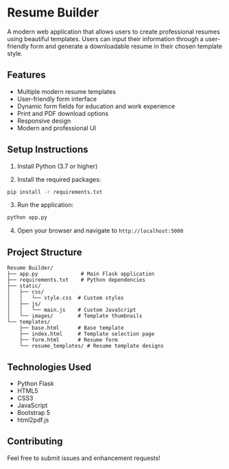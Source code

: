 # Resume Builder

A modern web application that allows users to create professional resumes using beautiful templates. Users can input their information through a user-friendly form and generate a downloadable resume in their chosen template style.

## Features

- Multiple modern resume templates
- User-friendly form interface
- Dynamic form fields for education and work experience
- Print and PDF download options
- Responsive design
- Modern and professional UI

## Setup Instructions

1. Install Python (3.7 or higher)

2. Install the required packages:
```bash
pip install -r requirements.txt
```

3. Run the application:
```bash
python app.py
```

4. Open your browser and navigate to `http://localhost:5000`

## Project Structure

```
Resume Builder/
├── app.py              # Main Flask application
├── requirements.txt    # Python dependencies
├── static/
│   ├── css/
│   │   └── style.css  # Custom styles
│   ├── js/
│   │   └── main.js    # Custom JavaScript
│   └── images/        # Template thumbnails
└── templates/
    ├── base.html      # Base template
    ├── index.html     # Template selection page
    ├── form.html      # Resume form
    └── resume_templates/ # Resume template designs
```

## Technologies Used

- Python Flask
- HTML5
- CSS3
- JavaScript
- Bootstrap 5
- html2pdf.js

## Contributing

Feel free to submit issues and enhancement requests!
